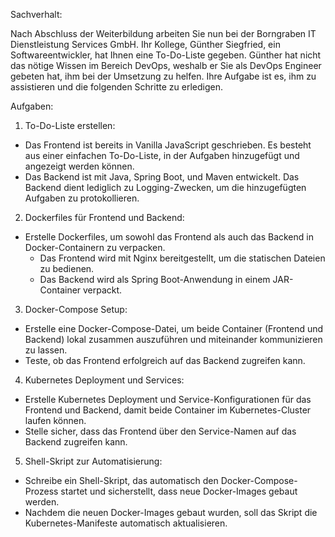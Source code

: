 Sachverhalt: 

Nach Abschluss der Weiterbildung arbeiten Sie nun bei der Borngraben IT Dienstleistung Services GmbH. Ihr Kollege, Günther Siegfried, ein Softwareentwickler, hat Ihnen eine To-Do-Liste gegeben. Günther hat nicht das nötige Wissen im Bereich DevOps, weshalb er Sie als DevOps Engineer gebeten hat, ihm bei der Umsetzung zu helfen. Ihre Aufgabe ist es, ihm zu assistieren und die folgenden Schritte zu erledigen. 

Aufgaben: 

1. To-Do-Liste erstellen: 
- Das Frontend ist bereits in Vanilla JavaScript geschrieben. Es besteht aus einer einfachen To-Do-Liste, in der Aufgaben hinzugefügt und angezeigt werden können. 
- Das Backend ist mit Java, Spring Boot, und Maven entwickelt. Das Backend dient lediglich zu Logging-Zwecken, um die hinzugefügten Aufgaben zu protokollieren. 

2. Dockerfiles für Frontend und Backend: 
- Erstelle Dockerfiles, um sowohl das Frontend als auch das Backend in Docker-Containern zu verpacken. 
  - Das Frontend wird mit Nginx bereitgestellt, um die statischen Dateien zu bedienen. 
  - Das Backend wird als Spring Boot-Anwendung in einem JAR-Container verpackt. 

3. Docker-Compose Setup: 
- Erstelle eine Docker-Compose-Datei, um beide Container (Frontend und Backend) lokal zusammen auszuführen und miteinander kommunizieren zu lassen. 
- Teste, ob das Frontend erfolgreich auf das Backend zugreifen kann. 

4. Kubernetes Deployment und Services: 
- Erstelle Kubernetes Deployment und Service-Konfigurationen für das Frontend und Backend, damit beide Container im Kubernetes-Cluster laufen können. 
- Stelle sicher, dass das Frontend über den Service-Namen auf das Backend zugreifen kann. 

5. Shell-Skript zur Automatisierung: 
- Schreibe ein Shell-Skript, das automatisch den Docker-Compose-Prozess startet und sicherstellt, dass neue Docker-Images gebaut werden. 
- Nachdem die neuen Docker-Images gebaut wurden, soll das Skript die Kubernetes-Manifeste automatisch aktualisieren. 